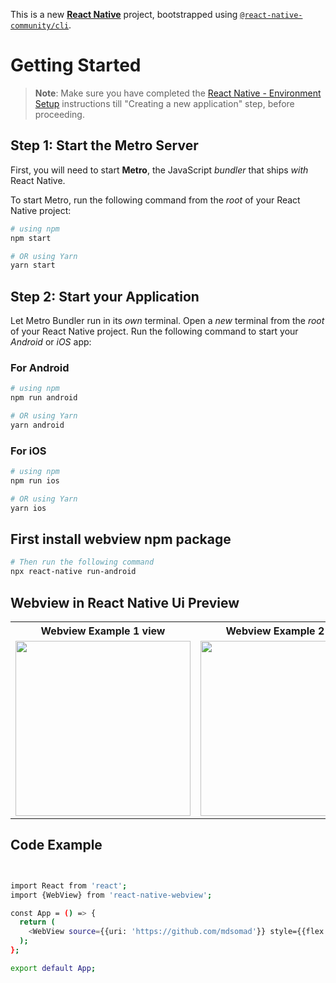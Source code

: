 This is a new [**React Native**](https://reactnative.dev) project, bootstrapped using [`@react-native-community/cli`](https://github.com/react-native-community/cli).

# Getting Started

> **Note**: Make sure you have completed the [React Native - Environment Setup](https://reactnative.dev/docs/environment-setup) instructions till "Creating a new application" step, before proceeding.

## Step 1: Start the Metro Server

First, you will need to start **Metro**, the JavaScript _bundler_ that ships _with_ React Native.

To start Metro, run the following command from the _root_ of your React Native project:

```bash
# using npm
npm start

# OR using Yarn
yarn start
```

## Step 2: Start your Application

Let Metro Bundler run in its _own_ terminal. Open a _new_ terminal from the _root_ of your React Native project. Run the following command to start your _Android_ or _iOS_ app:

### For Android

```bash
# using npm
npm run android

# OR using Yarn
yarn android
```

### For iOS

```bash
# using npm
npm run ios

# OR using Yarn
yarn ios
```
## First install webview npm package 
```bash
# Then run the following command
npx react-native run-android
```

## Webview in React Native Ui Preview

<table>
  
  
<tr>                    
   
   <th>Webview Example 1 view</th>
   <th>Webview Example 2 view</th>
   <th>Webview Example 3 view</th>
  
</tr>
  
  
  
  
<tr>
  
<td>

<img src="https://github.com/mdsomad/React_Native_Components/assets/103892160/0bb008a4-f517-4217-9404-4483917df0f4" width="280"/>

</td>
<td>

<img src="https://github.com/mdsomad/React_Native_Components/assets/103892160/8b95c886-8846-46a8-9df3-9c17c6ce1836" width="280"/>

</td>
<td>

<img src="https://github.com/mdsomad/React_Native_Components/assets/103892160/7f215fbf-6aec-4566-9d22-ae372aecd3e3" width="280"/>

</td>


</table>







## Code Example

```bash


import React from 'react';
import {WebView} from 'react-native-webview';

const App = () => {
  return (
    <WebView source={{uri: 'https://github.com/mdsomad'}} style={{flex: 1}} />
  );
};

export default App;





```
